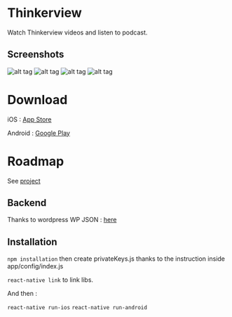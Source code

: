 # Thinkerview

Watch Thinkerview videos and listen to podcast.

## Screenshots

![alt tag](https://github.com/PierreBresson/thinkerview/blob/master/screen1.jpg)
![alt tag](https://github.com/PierreBresson/thinkerview/blob/master/screen2.jpg)
![alt tag](https://github.com/PierreBresson/thinkerview/blob/master/screen3.jpg)
![alt tag](https://github.com/PierreBresson/thinkerview/blob/master/screen4.jpg)

# Download

iOS : [App Store](https://itunes.apple.com/us/app/thinkerview/id1406076265?ls=1&mt=8)

Android : [Google Play](https://play.google.com/store/apps/details?id=com.thinkerview)

# Roadmap

See [project](https://github.com/PierreBresson/thinkerview/projects)

## Backend

Thanks to wordpress WP JSON : [here](http://thinkerview.com/wp-json/wp/v2/)

## Installation

`npm installation` then create privateKeys.js thanks to the instruction inside app/config/index.js

`react-native link` to link libs.

And then :

`react-native run-ios`
`react-native run-android`
